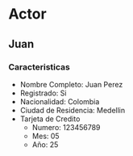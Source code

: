 # Actor
## Juan
### Caracteristicas
* Nombre Completo: Juan Perez
* Registrado: Si
* Nacionalidad: Colombia
* Ciudad de Residencia: Medellin
* Tarjeta de Credito
  * Numero: 123456789
  * Mes: 05
  * Año: 25
